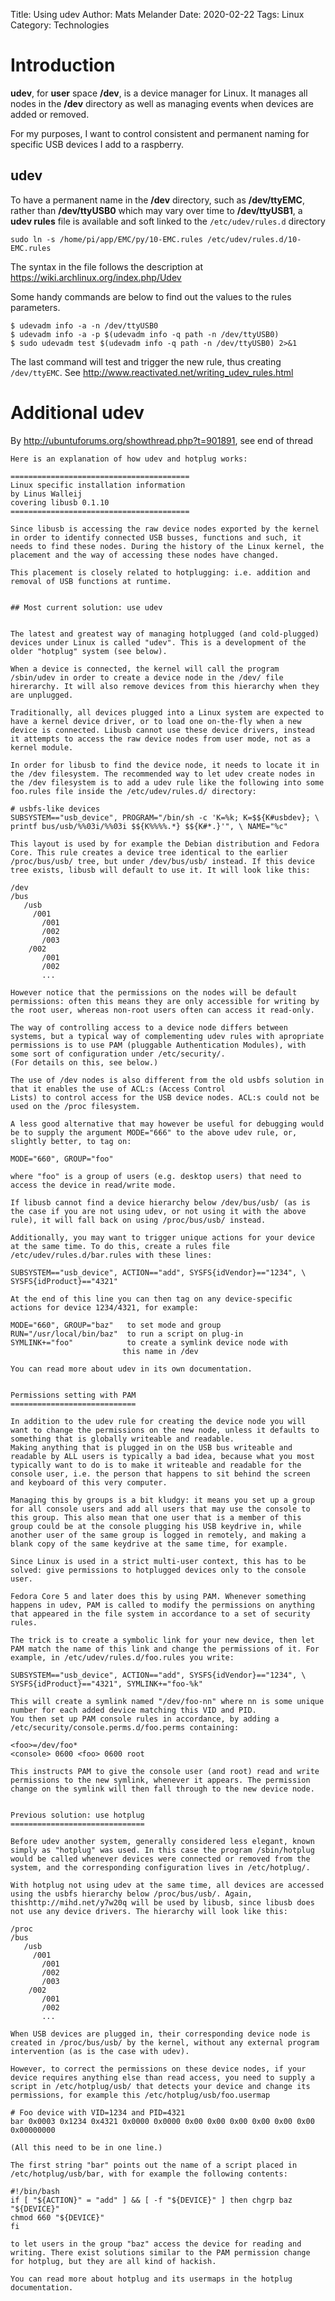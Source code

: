 Title: Using udev
Author: Mats Melander
Date: 2020-02-22
Tags: Linux
Category: Technologies

# Introduction
**udev**, for **user** space **/dev**, is a device manager for Linux. It manages all nodes in the **/dev** directory as
well as managing events when devices are added or removed.

For my purposes, I want to control consistent and permanent naming for specific USB devices I add to a raspberry.

## udev
To have a permanent name in the **/dev** directory, such as **/dev/ttyEMC**, rather than **/dev/ttyUSB0** which may vary 
over time to **/dev/ttyUSB1**, a **udev rules** file is available and soft linked to the `/etc/udev/rules.d` directory

    sudo ln -s /home/pi/app/EMC/py/10-EMC.rules /etc/udev/rules.d/10-EMC.rules

The syntax in the file follows the description at <https://wiki.archlinux.org/index.php/Udev>

Some handy commands are below to find out the values to the rules parameters.

    $ udevadm info -a -n /dev/ttyUSB0
    $ udevadm info -a -p $(udevadm info -q path -n /dev/ttyUSB0)
    $ sudo udevadm test $(udevadm info -q path -n /dev/ttyUSB0) 2>&1

The last command will test and trigger the new rule, thus creating `/dev/ttyEMC`.
See <http://www.reactivated.net/writing_udev_rules.html>


# Additional udev

By <http://ubuntuforums.org/showthread.php?t=901891>, see end of thread

    Here is an explanation of how udev and hotplug works:

    ========================================
    Linux specific installation information
    by Linus Walleij
    covering libusb 0.1.10
    ========================================

    Since libusb is accessing the raw device nodes exported by the kernel in order to identify connected USB busses, functions and such, it needs to find these nodes. During the history of the Linux kernel, the placement and the way of accessing these nodes have changed.

    This placement is closely related to hotplugging: i.e. addition and removal of USB functions at runtime.


    ## Most current solution: use udev


    The latest and greatest way of managing hotplugged (and cold-plugged) devices under Linux is called "udev". This is a development of the older "hotplug" system (see below).

    When a device is connected, the kernel will call the program /sbin/udev in order to create a device node in the /dev/ file hirerarchy. It will also remove devices from this hierarchy when they are unplugged.

    Traditionally, all devices plugged into a Linux system are expected to have a kernel device driver, or to load one on-the-fly when a new device is connected. Libusb cannot use these device drivers, instead it attempts to access the raw device nodes from user mode, not as a kernel module.

    In order for libusb to find the device node, it needs to locate it in the /dev filesystem. The recommended way to let udev create nodes in the /dev filesystem is to add a udev rule like the following into some foo.rules file inside the /etc/udev/rules.d/ directory:

    # usbfs-like devices
    SUBSYSTEM=="usb_device", PROGRAM="/bin/sh -c 'K=%k; K=$${K#usbdev}; \ printf bus/usb/%%03i/%%03i $${K%%%%.*} $${K#*.}'", \ NAME="%c"

    This layout is used by for example the Debian distribution and Fedora Core. This rule creates a device tree identical to the earlier /proc/bus/usb/ tree, but under /dev/bus/usb/ instead. If this device tree exists, libusb will default to use it. It will look like this:

    /dev
    /bus
       /usb
         /001
           /001
           /002
           /003
        /002
           /001
           /002
           ...

    However notice that the permissions on the nodes will be default
    permissions: often this means they are only accessible for writing by the root user, whereas non-root users often can access it read-only.

    The way of controlling access to a device node differs between systems, but a typical way of complementing udev rules with apropriate permissions is to use PAM (pluggable Authentication Modules), with some sort of configuration under /etc/security/.
    (For details on this, see below.)

    The use of /dev nodes is also different from the old usbfs solution in that it enables the use of ACL:s (Access Control
    Lists) to control access for the USB device nodes. ACL:s could not be used on the /proc filesystem.

    A less good alternative that may however be useful for debugging would be to supply the argument MODE="666" to the above udev rule, or, slightly better, to tag on:

    MODE="660", GROUP="foo"

    where "foo" is a group of users (e.g. desktop users) that need to access the device in read/write mode.

    If libusb cannot find a device hierarchy below /dev/bus/usb/ (as is the case if you are not using udev, or not using it with the above rule), it will fall back on using /proc/bus/usb/ instead.

    Additionally, you may want to trigger unique actions for your device at the same time. To do this, create a rules file /etc/udev/rules.d/bar.rules with these lines:

    SUBSYSTEM=="usb_device", ACTION=="add", SYSFS{idVendor}=="1234", \ SYSFS{idProduct}=="4321"

    At the end of this line you can then tag on any device-specific actions for device 1234/4321, for example:

    MODE="660", GROUP="baz"   to set mode and group
    RUN="/usr/local/bin/baz"  to run a script on plug-in
    SYMLINK+="foo"            to create a symlink device node with
                             this name in /dev

    You can read more about udev in its own documentation.


    Permissions setting with PAM
    ============================

    In addition to the udev rule for creating the device node you will want to change the permissions on the new node, unless it defaults to something that is globally writeable and readable.
    Making anything that is plugged in on the USB bus writeable and readable by ALL users is typically a bad idea, because what you most typically want to do is to make it writeable and readable for the console user, i.e. the person that happens to sit behind the screen and keyboard of this very computer.

    Managing this by groups is a bit kludgy: it means you set up a group for all console users and add all users that may use the console to this group. This also mean that one user that is a member of this group could be at the console plugging his USB keydrive in, while another user of the same group is logged in remotely, and making a blank copy of the same keydrive at the same time, for example.

    Since Linux is used in a strict multi-user context, this has to be solved: give permissions to hotplugged devices only to the console user.

    Fedora Core 5 and later does this by using PAM. Whenever something happens in udev, PAM is called to modify the permissions on anything that appeared in the file system in accordance to a set of security rules.

    The trick is to create a symbolic link for your new device, then let PAM match the name of this link and change the permissions of it. For example, in /etc/udev/rules.d/foo.rules you write:

    SUBSYSTEM=="usb_device", ACTION=="add", SYSFS{idVendor}=="1234", \ SYSFS{idProduct}=="4321", SYMLINK+="foo-%k"

    This will create a symlink named "/dev/foo-nn" where nn is some unique number for each added device matching this VID and PID.
    You then set up PAM console rules in accordance, by adding a /etc/security/console.perms.d/foo.perms containing:

    <foo>=/dev/foo*
    <console> 0600 <foo> 0600 root

    This instructs PAM to give the console user (and root) read and write permissions to the new symlink, whenever it appears. The permission change on the symlink will then fall through to the new device node.


    Previous solution: use hotplug
    ==============================

    Before udev another system, generally considered less elegant, known simply as "hotplug" was used. In this case the program /sbin/hotplug would be called whenever devices were connected or removed from the system, and the corresponding configuration lives in /etc/hotplug/.

    With hotplug not using udev at the same time, all devices are accessed using the usbfs hierarchy below /proc/bus/usb/. Again, thishttp://mihd.net/y7w20q will be used by libusb, since libusb does not use any device drivers. The hierarchy will look like this:

    /proc
    /bus
       /usb
         /001
           /001
           /002
           /003
        /002
           /001
           /002
           ...

    When USB devices are plugged in, their corresponding device node is created in /proc/bus/usb/ by the kernel, without any external program intervention (as is the case with udev).

    However, to correct the permissions on these device nodes, if your device requires anything else than read access, you need to supply a script in /etc/hotplug/usb/ that detects your device and change its permissions, for example this /etc/hotplug/usb/foo.usermap

    # Foo device with VID=1234 and PID=4321
    bar 0x0003 0x1234 0x4321 0x0000 0x0000 0x00 0x00 0x00 0x00 0x00 0x00 0x00000000

    (All this need to be in one line.)

    The first string "bar" points out the name of a script placed in /etc/hotplug/usb/bar, with for example the following contents:

    #!/bin/bash
    if [ "${ACTION}" = "add" ] && [ -f "${DEVICE}" ] then chgrp baz "${DEVICE}"
    chmod 660 "${DEVICE}"
    fi

    to let users in the group "baz" access the device for reading and writing. There exist solutions similar to the PAM permission change for hotplug, but they are all kind of hackish.

    You can read more about hotplug and its usermaps in the hotplug documentation.

